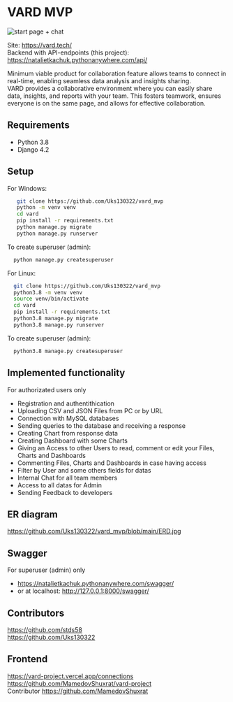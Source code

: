 VARD MVP
============
![start page + chat](https://github.com/Uks130322/vard_mvp/assets/101522861/04f81d59-4a76-4488-adce-157c28d1d962)

Site: https://vard.tech/  
Backend with API-endpoints (this project): https://natalietkachuk.pythonanywhere.com/api/  

Minimum viable product for collaboration feature allows teams to connect in real-time, enabling seamless data analysis and insights sharing.  
VARD provides a collaborative environment where you can easily share data, insights, and reports with your team. This fosters teamwork, ensures everyone is on the same page, and allows for effective collaboration.  
  


Requirements
---------------

- Python 3.8
- Django 4.2  

Setup
-------------

For Windows:
 ```bash
    git clone https://github.com/Uks130322/vard_mvp
    python -m venv venv
    cd vard
    pip install -r requirements.txt
    python manage.py migrate
    python manage.py runserver
```

To create superuser (admin):
```bash
  python manage.py createsuperuser
```

For Linux:
```bash
  git clone https://github.com/Uks130322/vard_mvp
  python3.8 -m venv venv
  source venv/bin/activate
  cd vard
  pip install -r requirements.txt
  python3.8 manage.py migrate
  python3.8 manage.py runserver
```

To create superuser (admin):
```bash
  python3.8 manage.py createsuperuser
```
  
Implemented functionality
--------------
For authorizated users only  

  - Registration and authentithication
  - Uploading CSV and JSON Files from PC or by URL
  - Connection with MySQL databases
  - Sending queries to the database and receiving a response
  - Creating Chart from response data
  - Creating Dashboard with some Charts
  - Giving an Access to other Users to read, comment or edit your Files, Charts and Dashboards
  - Commenting Files, Charts and Dashboards in case having access
  - Filter by User and some others fields for datas
  - Internal Chat for all team members
  - Access to all datas for Admin
  - Sending Feedback to developers

ER diagram
--------------
https://github.com/Uks130322/vard_mvp/blob/main/ERD.jpg

Swagger
---------------
For superuser (admin) only  
  
   - https://natalietkachuk.pythonanywhere.com/swagger/  
   - or at localhost: http://127.0.0.1:8000/swagger/

Contributors
-----------
https://github.com/stds58  
https://github.com/Uks130322

Frontend
-----------
https://vard-project.vercel.app/connections  
https://github.com/MamedovShuxrat/vard-project  
Contributor https://github.com/MamedovShuxrat
